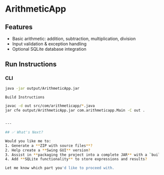 # ArithmeticApp

## Features
- Basic arithmetic: addition, subtraction, multiplication, division
- Input validation & exception handling
- Optional SQLite database integration

## Run Instructions
### CLI
```bash
java -jar output/ArithmeticApp.jar

Build Instructions

javac -d out src/com/arithmeticapp/*.java
jar cfe output/ArithmeticApp.jar com.arithmeticapp.Main -C out .


---

## ✅ What's Next?

Would you like me to:
1. Generate a **ZIP with source files**?
2. Help create a **Swing GUI** version?
3. Assist in **packaging the project into a complete JAR** with a `build.bat`/`build.sh`?
4. Add **SQLite functionality** to store expressions and results?

Let me know which part you'd like to proceed with.

